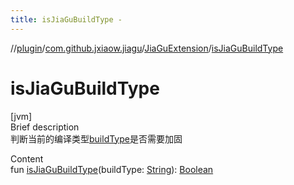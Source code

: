 ```yaml
---
title: isJiaGuBuildType -
---
```

//[plugin](../../index.md)/[com.github.jxiaow.jiagu](../index.md)/[JiaGuExtension](index.md)/[isJiaGuBuildType](is-jia-gu-build-type.md)



# isJiaGuBuildType  
[jvm]  
Brief description  
判断当前的编译类型[buildType]()是否需要加固  
  
  
Content  
fun [isJiaGuBuildType](is-jia-gu-build-type.md)(buildType: [String](https://kotlinlang.org/api/latest/jvm/stdlib/kotlin/-string/index.html)): [Boolean](https://kotlinlang.org/api/latest/jvm/stdlib/kotlin/-boolean/index.html)  



